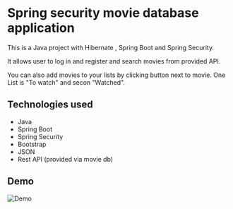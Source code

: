 # Spring security movie database application

This is a Java project with Hibernate , Spring Boot and Spring Security.

It allows user to log in and register and search movies from provided API.

You can also add movies to your lists by clicking button next to movie.
One List is "To watch" and secon "Watched".

## Technologies used

* Java
* Spring Boot
* Spring Security
* Bootstrap
* JSON
* Rest API (provided via movie db)

## Demo

![Demo](https://media.giphy.com/media/X8zSvotgV591faD6MU/giphy.gif)


